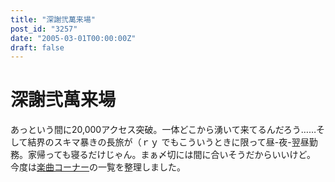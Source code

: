 ```yaml
---
title: "深謝弐萬来場"
post_id: "3257"
date: "2005-03-01T00:00:00Z"
draft: false
---
```


# 深謝弐萬来場

あっという間に20,000アクセス突破。一体どこから湧いて来てるんだろう……そして結界のスキマ暴きの長旅が（ｒｙ でもこういうときに限って昼-夜-翌昼勤務。家帰っても寝るだけじゃん。まぁ〆切には間に合いそうだからいいけど。 今度は[楽曲コーナー](/category/products/musics)の一覧を整理しました。
